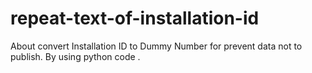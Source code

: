 # repeat-text-of-installation-id
About convert Installation ID to Dummy Number for prevent data not to publish. By using python code . 

